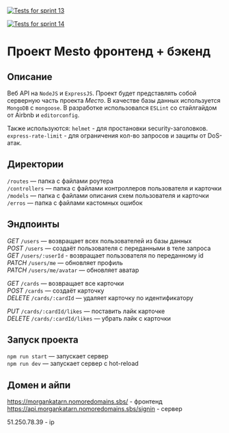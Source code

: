 [![Tests for sprint 13](https://github.com/KaerMorgan/express-mesto-gha/actions/workflows/tests-13-sprint.yml/badge.svg)](https://github.com/KaerMorgan/express-mesto-gha/actions/workflows/tests-13-sprint.yml)

[![Tests for sprint 14](https://github.com/KaerMorgan/express-mesto-gha/actions/workflows/tests-14-sprint.yml/badge.svg)](https://github.com/KaerMorgan/express-mesto-gha/actions/workflows/tests-14-sprint.yml)

# Проект Mesto фронтенд + бэкенд

## Описание

Веб API на `NodeJS` и `ExpressJS`. Проект будет представлять собой серверную часть проекта _Место_.
В качестве базы данных используется `MongoDB` с `mongoose`.
В разработке использовался `ESLint` со стайлгайдом от Airbnb и `editorconfig`.

Также используются:
`helmet` - для простановки security-заголовков.
`express-rate-limit` - для ограничения кол-во запросов и защиты от DoS-атак.

## Директории

`/routes` — папка с файлами роутера  
`/controllers` — папка с файлами контроллеров пользователя и карточки  
`/models` — папка с файлами описания схем пользователя и карточки
`/erros` — папка с файлами кастомных ошибок

## Эндпоинты

_GET_ `/users` — возвращает всех пользователей из базы данных  
_POST_ `/users` — создаёт пользователя с переданными в теле запроса  
_GET_ `/users/:userId` - возвращает пользователя по переданному id  
_PATCH_ `/users/me` — обновляет профиль  
_PATCH_ `/users/me/avatar` — обновляет аватар

_GET_ `/cards` — возвращает все карточки  
_POST_ `/cards` — создаёт карточку  
_DELETE_ `/cards/:cardId` — удаляет карточку по идентификатору

_PUT_ `/cards/:cardId/likes` — поставить лайк карточке  
_DELETE_ `/cards/:cardId/likes` — убрать лайк с карточки

## Запуск проекта

`npm run start` — запускает сервер  
`npm run dev` — запускает сервер с hot-reload

## Домен и айпи

https://morgankatarn.nomoredomains.sbs/ - фронтенд
https://api.morgankatarn.nomoredomains.sbs/signin - сервер

51.250.78.39 - ip

